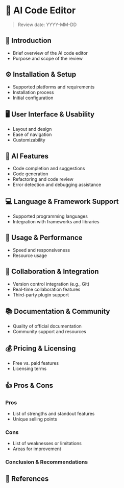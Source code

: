 # 🤖 AI Code Editor 

> Review date: YYYY-MM-DD

## 📝 Introduction
- Brief overview of the AI code editor
- Purpose and scope of the review

## ⚙️ Installation & Setup
- Supported platforms and requirements
- Installation process
- Initial configuration

## 🖥️ User Interface & Usability
- Layout and design
- Ease of navigation
- Customizability

## 🤔 AI Features
- Code completion and suggestions
- Code generation
- Refactoring and code review
- Error detection and debugging assistance

## 💻 Language & Framework Support
- Supported programming languages
- Integration with frameworks and libraries

## 🚀 Usage & Performance
- Speed and responsiveness
- Resource usage

## 🤝 Collaboration & Integration
- Version control integration (e.g., Git)
- Real-time collaboration features
- Third-party plugin support

## 📚 Documentation & Community
- Quality of official documentation
- Community support and resources

## 💰 Pricing & Licensing
- Free vs. paid features
- Licensing terms

## 👍 Pros & Cons

### Pros

- List of strengths and standout features
- Unique selling points

### Cons
- List of weaknesses or limitations
- Areas for improvement

### Conclusion & Recommendations

## 🔗 References
